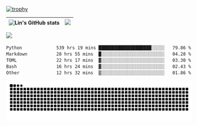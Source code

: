 [![trophy](https://github-profile-trophy.vercel.app/?username=ocss884&column=7)](https://github.com/ocss884)

| ![Lin's GitHub stats](https://github-readme-stats.vercel.app/api?username=ocss884&show_icons=true&hide_border=True&count_private=true) | ![](https://github-readme-streak-stats.herokuapp.com?user=ocss884&hide_border=true&date_format=M%20j%5B%2C%20Y%5D&ring=7EDDCF&fire=7EDDCF") |
| ------------------------------------------------------------ | ------------------------------------------------------------ |

![](https://komarev.com/ghpvc/?username=ocss884&color=brightgreen)

<!--START_SECTION:waka-->

```txt
Python             539 hrs 19 mins ████████████████████░░░░░   79.86 %
Markdown           28 hrs 55 mins  █░░░░░░░░░░░░░░░░░░░░░░░░   04.28 %
TOML               22 hrs 17 mins  ▓░░░░░░░░░░░░░░░░░░░░░░░░   03.30 %
Bash               16 hrs 24 mins  ▓░░░░░░░░░░░░░░░░░░░░░░░░   02.43 %
Other              12 hrs 32 mins  ▒░░░░░░░░░░░░░░░░░░░░░░░░   01.86 %
```

<!--END_SECTION:waka-->

<p align="center">
   <img src="https://github.com/ocss884/ocss884/blob/output/github-snake.svg" alt="snake">
</p>
